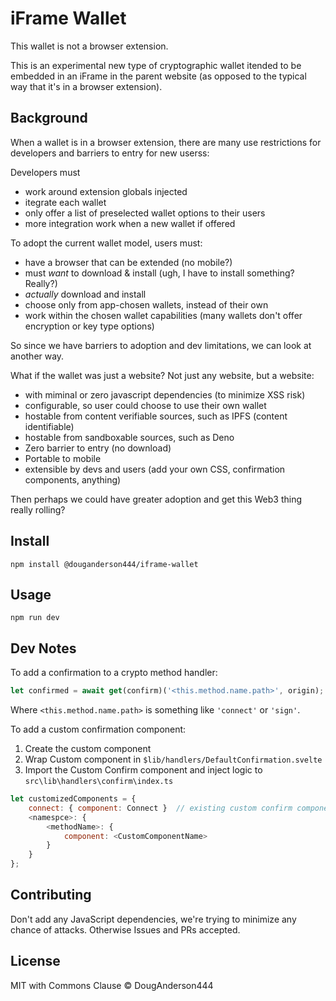 # iFrame Wallet

This wallet is not a browser extension.

This is an experimental new type of cryptographic wallet itended to be embedded in an iFrame in the parent website (as opposed to the typical way that it's in a browser extension).

## Background

When a wallet is in a browser extension, there are many use restrictions for developers and barriers to entry for new userss:

Developers must

- work around extension globals injected
- itegrate each wallet
- only offer a list of preselected wallet options to their users
- more integration work when a new wallet if offered

To adopt the current wallet model, users must:

- have a browser that can be extended (no mobile?)
- must _want_ to download & install (ugh, I have to install something? Really?)
- _actually_ download and install
- choose only from app-chosen wallets, instead of their own
- work within the chosen wallet capabilities (many wallets don't offer encryption or key type options)

So since we have barriers to adoption and dev limitations, we can look at another way.

What if the wallet was just a website? Not just any website, but a website:

- with miminal or zero javascript dependencies (to minimize XSS risk)
- configurable, so user could choose to use their own wallet
- hostable from content verifiable sources, such as IPFS (content identifiable)
- hostable from sandboxable sources, such as Deno
- Zero barrier to entry (no download)
- Portable to mobile
- extensible by devs and users (add your own CSS, confirmation components, anything)

Then perhaps we could have greater adoption and get this Web3 thing really rolling?

## Install

```
npm install @douganderson444/iframe-wallet
```

## Usage

```
npm run dev
```

## Dev Notes

To add a confirmation to a crypto method handler:

```js
let confirmed = await get(confirm)('<this.method.name.path>', origin);
```

Where `<this.method.name.path>` is something like `'connect'` or `'sign'`.

To add a custom confirmation component:

1. Create the custom component
2. Wrap Custom component in `$lib/handlers/DefaultConfirmation.svelte`
3. Import the Custom Confirm component and inject logic to `src\lib\handlers\confirm\index.ts`

```js
let customizedComponents = {
	connect: { component: Connect }  // existing custom confirm component
	<namespce>: {
		<methodName>: {
			component: <CustomComponentName>
		}
	}
};
```

## Contributing

Don't add any JavaScript dependencies, we're trying to minimize any chance of attacks. Otherwise Issues and PRs accepted.

## License

MIT with Commons Clause © DougAnderson444
